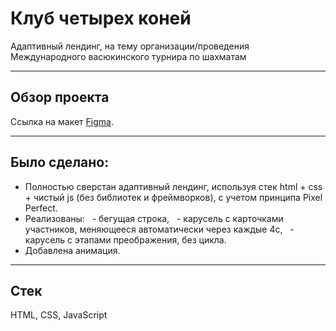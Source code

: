 # Клуб четырех коней
Адаптивный лендинг, на тему организации/проведения Международного васюкинского турнира по шахматам<br>

---
## Обзор проекта
Ссылка на макет [Figma](https://www.figma.com/design/OAbWDIji73rDu3ivde7q4C/%D0%94%D0%B8%D0%B7%D0%B0%D0%B9%D0%BD-%D0%B4%D0%BB%D1%8F-%D0%B2%D0%B5%D1%80%D1%81%D1%82%D0%BA%D0%B8-%7C-%D0%A2%D0%B5%D1%81%D1%82%D0%BE%D0%B2%D1%8B%D0%B9-%D0%BB%D0%B5%D0%BD%D0%B4%D0%B8%D0%BD%D0%B3-(Copy)?node-id=0-1&node-type=canvas&t=YKDhw0UW1KzSm70D-0).

---
## Было сделано:

- Полностью сверстан адаптивный лендинг, используя стек html + css + чистый js (без библиотек и фреймворков), с учетом принципа Pixel Perfect.
- Реализованы:
  - бегущая строка,
  - карусель с карточками участников, меняющееся автоматически через каждые 4с,
  - карусель с этапами преображения, без цикла.
- Добавлена анимация.
---
## Стек
HTML, CSS, JavaScript
